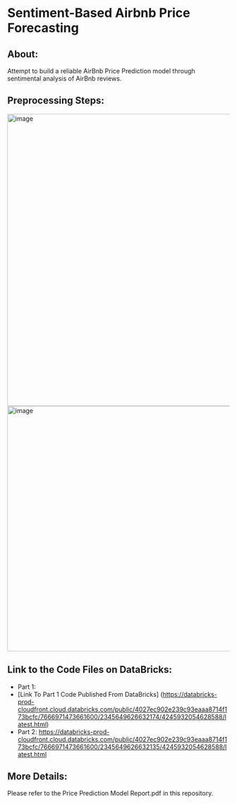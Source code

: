# Sentiment-Based Airbnb Price Forecasting

## About: <br>
Attempt to build a reliable AirBnb Price Prediction model through sentimental analysis of AirBnb reviews.

## Preprocessing Steps: <br>
<img width="662" alt="image" src="https://github.com/WonderBoi99/Sentiment-Based-AirBnb-Price-Forecasting/assets/61436662/35d6d822-484e-4838-8573-f672f48308c2"><br>
<img width="556" alt="image" src="https://github.com/WonderBoi99/Sentiment-Based-AirBnb-Price-Forecasting/assets/61436662/8e55c469-f6de-47f1-a702-2a65e735468a"><br>

## Link to the Code Files on DataBricks: <br>
* Part 1:
 * [Link To Part 1 Code Published From DataBricks] (https://databricks-prod-cloudfront.cloud.databricks.com/public/4027ec902e239c93eaaa8714f173bcfc/7666971473661600/2345649626632174/4245932054628588/latest.html)
* Part 2: https://databricks-prod-cloudfront.cloud.databricks.com/public/4027ec902e239c93eaaa8714f173bcfc/7666971473661600/2345649626632135/4245932054628588/latest.html

## More Details: <br>
Please refer to the Price Prediction Model Report.pdf in this repository.


 
